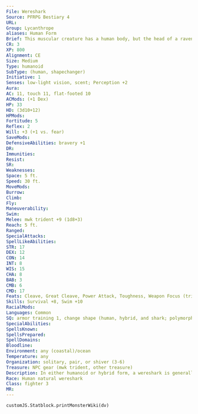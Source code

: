 ```yaml
---
File: Wereshark
Source: PFRPG Bestiary 4
URL: 
Group: Lycanthrope
aliases: Human Form
Brief: This muscular creature has a human body, but the head of a ravenous shark, complete with jet-black eyes and razorlike teeth.
CR: 3
XP: 800
Alignment: CE
Size: Medium
Type: humanoid
SubType: (human, shapechanger)
Initiative: 1
Senses: low-light vision, scent; Perception +2
Aura: 
AC: 11, touch 11, flat-footed 10
ACMods: (+1 Dex)
HP: 33
HD: (3d10+12)
HPMods: 
Fortitude: 5
Reflex: 2
Will: +3 (+1 vs. fear)
SaveMods: 
DefensiveAbilities: bravery +1
DR: 
Immunities: 
Resist: 
SR: 
Weaknesses: 
Space: 5 ft.
Speed: 30 ft.
MoveMods: 
Burrow: 
Climb: 
Fly: 
Maneuverability: 
Swim: 
Melee: mwk trident +9 (1d8+3)
Reach: 5 ft.
Ranged: 
SpecialAttacks: 
SpellLikeAbilities: 
STR: 17
DEX: 12
CON: 14
INT: 8
WIS: 15
CHA: 8
BAB: 3
CMB: 6
CMD: 17
Feats: Cleave, Great Cleave, Power Attack, Toughness, Weapon Focus (trident)
Skills: Survival +8, Swim +10
RacialMods: 
Languages: Common
SQ: armor training 1, change shape (human, hybrid, and shark; polymorph), lycanthropic empathy (sharks and dire sharks)
SpecialAbilities: 
SpellsKnown: 
SpellsPrepared: 
SpellDomains: 
Bloodline: 
Environment: any (coastal)/ocean
Temperature: any
Organization: solitary, pair, or shiver (3-6)
Treasure: NPC gear (mwk trident, other treasure)
Description: In either humanoid or hybrid form, a wereshark is generally burly, has a mouth full of unusually large teeth, and typically has a personality that is both crude and bullying. They're bloodthirsty and are very easy to anger. They will jump into fights they have no stake in just to snap bones and draw blood. Weresharks prefer life at sea or in port settlements commonly frequented by seagoing merchants and pirates. They can be found leading pirate gangs or loitering at seaside taverns accompanied by crowds of toadies. Since they get into fights so often, they try to stick close to the sea so they can escape into the water if they bite off more than they can chew. The other members of a wereshark's crew learn quickly that the boss is bound to skip out without much notice once a bigger fish comes along.
Race: Human natural wereshark
Class: fighter 3
MR: 
---
```

```dataviewjs
customJS.Statblock.printMonsterWiki(dv)
```
